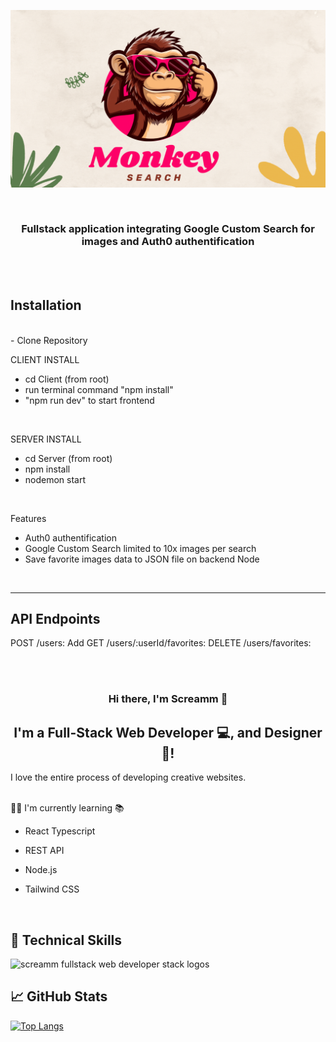 <p align="center">
  <img src="https://raw.githubusercontent.com/screamm/Inl-mningsuppgift-1-David-Lindestrand-Cuenca/main/monkey%20search.gif" alt="monkey search banner">
</p>

<br>


<h3 align="center">
  Fullstack application integrating Google Custom Search for images and Auth0 authentification

</h3>
<br>

<br>

<h2>Installation</h2>
<br>
- Clone Repository
<br>

CLIENT INSTALL
- cd Client (from root)
- run terminal command "npm install"
- "npm run dev" to start frontend
  
<br>

SERVER INSTALL
- cd Server (from root)
- npm install
- nodemon start

<br>

Features
- Auth0 authentification
- Google Custom Search limited to 10x images per search
- Save favorite images data to JSON file on backend Node
  
<br>

***

<h2>API Endpoints</h2>

POST /users: Add
GET /users/:userId/favorites:
DELETE /users/favorites:


<br>
<br>

<h3 align="center">
Hi there, I'm Screamm 👋
</h3>

<h2 align="center">
I'm a Full-Stack Web Developer 💻, and Designer 🎨!
</h2> 

I love the entire process of developing creative websites. 


<br>
👨‍🎓 I'm currently learning 📚

- React Typescript
- REST API
- Node.js
- Tailwind CSS

  <br>
  

## 💼 Technical Skills

  <img src="https://raw.githubusercontent.com/screamm/MonkeySearch/main/Fullstack%20web%20Screamm%20Dark%20bg.png" alt="screamm fullstack web developer stack logos">


<br>

## 📈 GitHub Stats 

[![Top Langs](https://github-readme-stats.vercel.app/api/top-langs/?username=screamm&layout=compact)](https://github.com/screamm)


<br>
